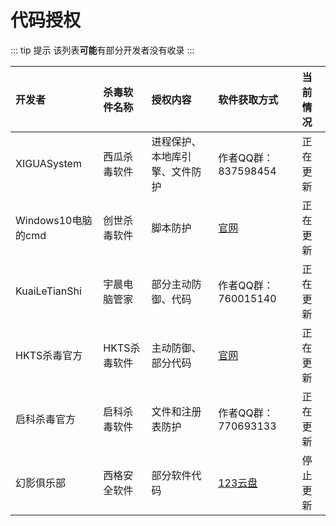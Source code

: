# 代码授权

::: tip 提示
该列表**可能**有部分开发者没有收录
:::

| 开发者                |  杀毒软件名称     |                        授权内容                    |      软件获取方式    |      当前情况    |
| :----------------- | :----------------- | :------------------------------------------------ | :------------------------ | :------------------- |
| XIGUASystem          |西瓜杀毒软件      |进程保护、本地库引擎、文件防护                        |作者QQ群：837598454 |正在更新 |
| Windows10电脑的cmd   |创世杀毒软件    |脚本防护|[官网][chuangshi]|正在更新 |
| KuaiLeTianShi        |宇晨电脑管家   |部分主动防御、代码                                    |作者QQ群：760015140 |正在更新 |
| HKTS杀毒官方         |HKTS杀毒软件    |主动防御、部分代码                                    |[官网][hkts] |正在更新 |
| 启科杀毒官方         |启科杀毒软件    |文件和注册表防护                                      |作者QQ群：770693133|正在更新 |
| 幻影俱乐部           |西格安全软件   |部分软件代码                                          |[123云盘][xige]    |停止更新 |


[chuangshi]:https://chuangshicloud.wzwxz15.store/
[hkts]:http://hkts.czkhost.coms.run/
[xige]:https://www.123pan.com/s/1y1qVv-RKcY
